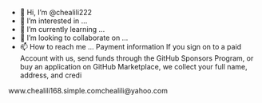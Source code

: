 - 👋 Hi, I’m @chealili222
- 👀 I’m interested in ...
- 🌱 I’m currently learning ...
- 💞️ I’m looking to collaborate on ...
- 📫 How to reach me ...
Payment information
If you sign on to a paid Account with us, send funds through the GitHub Sponsors Program, or buy an application on GitHub Marketplace, we collect your full name, address, and credi<!-- begin olark code -->
<script type="text/javascript">
;(function(o,l,a,r,k,y){if(o.olark)return;
r="script";y=l.createElement(r);r=l.getElementsByTagName(r)[0];
y.async=1;y.src="//"+a;r.parentNode{
  "ns": "yt",
    "el": "detailpage",
      "cpn": "i91_lRd-9cCPTBT-",
        "docid": "ZlbZpXh0h_Q",
	  "ver": 2,
	    "referrer": "undefined",
	      "cmt": "6.091",
	        "ei": "lbYfYf-TIfbM3LUPxtmm8Ao",
		  "fmt": "247",CHEALILI.com.khchealili.com.khchealili.coms used in these Terms of Service, "you" or "publisher" means the individual or entity using the Services (and/or any individual, agent, employee, representative, network, parent, subsidiary, affiliate<script async src="https://pagead2.googlesyndication.com/pagead/js/adsbygoogle.js?client=ca-pub-6318586322065283"
		       crossorigin="anonymous"></script>www.chealili168.simple.comchealili@yahoo.com
<!---
chealili222/chealili222 is a ✨ special ✨ repository because its `README.md` (this file) appears on your GitHub profile.
You can click the Preview link to take a look at your changes.
--->
